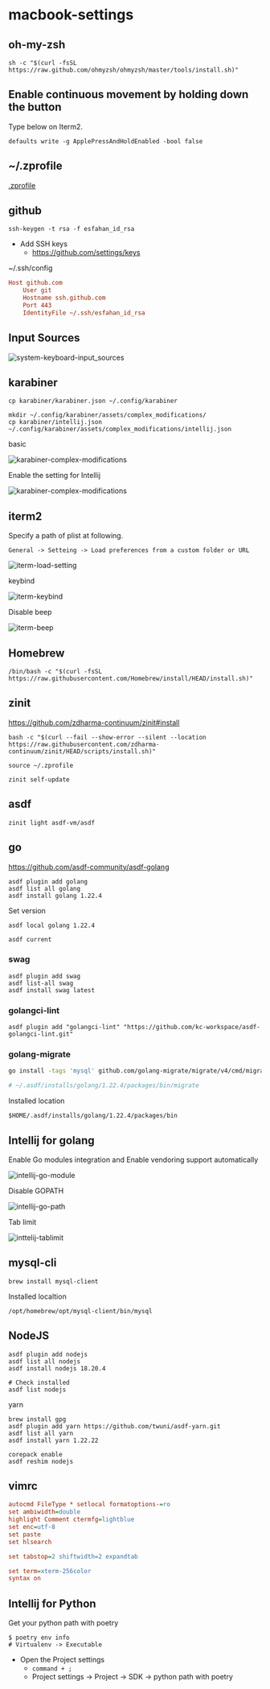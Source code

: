 # macbook-settings

## oh-my-zsh

```
sh -c "$(curl -fsSL https://raw.github.com/ohmyzsh/ohmyzsh/master/tools/install.sh)"
```

## Enable continuous movement by holding down the button
Type below on Iterm2.

```
defaults write -g ApplePressAndHoldEnabled -bool false
```

## ~/.zprofile
[.zprofile](zprofile)


## github

```
ssh-keygen -t rsa -f esfahan_id_rsa 
```

- Add SSH keys
    - https://github.com/settings/keys

~/.ssh/config

```ini
Host github.com
    User git
    Hostname ssh.github.com
    Port 443
    IdentityFile ~/.ssh/esfahan_id_rsa
```

## Input Sources

![system-keyboard-input_sources](/images/system-keyboard-input_sources.png) 


## karabiner

```
cp karabiner/karabiner.json ~/.config/karabiner
```

```
mkdir ~/.config/karabiner/assets/complex_modifications/
cp karabiner/intellij.json ~/.config/karabiner/assets/complex_modifications/intellij.json
```

basic

![karabiner-complex-modifications](/images/karabiner-basic.png) 

Enable the setting for Intellij

![karabiner-complex-modifications](/images/karabiner-complex-modifications.png) 

## iterm2
Specify a path of plist at following.

`General -> Setteing -> Load preferences from a custom folder or URL`

![iterm-load-setting](/images/iterm-load-setting.png) 

keybind

![iterm-keybind](/images/iterm-keybind.png) 

Disable beep

![iterm-beep](/images/iterm-beep.png) 


## Homebrew

```
/bin/bash -c "$(curl -fsSL https://raw.githubusercontent.com/Homebrew/install/HEAD/install.sh)"
```

## zinit
https://github.com/zdharma-continuum/zinit#install

```
bash -c "$(curl --fail --show-error --silent --location https://raw.githubusercontent.com/zdharma-continuum/zinit/HEAD/scripts/install.sh)"
```

```
source ~/.zprofile
```

```
zinit self-update
```


## asdf

```
zinit light asdf-vm/asdf
```

## go
https://github.com/asdf-community/asdf-golang

```
asdf plugin add golang
asdf list all golang
asdf install golang 1.22.4
```

Set version

```
asdf local golang 1.22.4
```

```
asdf current
```

### swag

```
asdf plugin add swag
asdf list-all swag
asdf install swag latest
```

### golangci-lint

```
asdf plugin add "golangci-lint" "https://github.com/kc-workspace/asdf-golangci-lint.git"
```

### golang-migrate

```bash
go install -tags 'mysql' github.com/golang-migrate/migrate/v4/cmd/migrate@v4.15.1

# ~/.asdf/installs/golang/1.22.4/packages/bin/migrate
```

Installed location

```
$HOME/.asdf/installs/golang/1.22.4/packages/bin
```


## Intellij for golang
Enable Go modules integration and Enable vendoring support automatically

![intellij-go-module](/images/intellij-go-module.png) 

Disable GOPATH

![intellij-go-path](/images/intellij-go-path.png) 

Tab limit

![inttelij-tablimit](/images/inttelij-tablimit.png) 


## mysql-cli

```
brew install mysql-client
```

Installed localtion

```
/opt/homebrew/opt/mysql-client/bin/mysql
```

## NodeJS

```
asdf plugin add nodejs
asdf list all nodejs
asdf install nodejs 18.20.4

# Check installed
asdf list nodejs
```

yarn

```
brew install gpg
asdf plugin add yarn https://github.com/twuni/asdf-yarn.git
asdf list all yarn
asdf install yarn 1.22.22

corepack enable
asdf reshim nodejs
```

## vimrc

```ini
autocmd FileType * setlocal formatoptions-=ro
set ambiwidth=double
highlight Comment ctermfg=lightblue
set enc=utf-8
set paste
set hlsearch

set tabstop=2 shiftwidth=2 expandtab

set term=xterm-256color
syntax on
```


## Intellij for Python

Get your python path with poetry

```
$ poetry env info
# Virtualenv -> Executable
```

- Open the Project settings
    - `command + ;`
    - Project settings -> Project -> SDK -> python path with poetry




